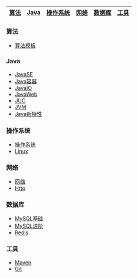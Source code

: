 | [算法](#算法) | [Java](#java) | [操作系统](#操作系统) | [网络](#网络) | [数据库](#数据库) | [工具](#工具) |
| --- | --- | --- | --- | --- | --- |

### 算法

* [算法模板](notes/Algorithms/Algorithm.md)
### Java
* [JavaSE](notes/Java/JavaSE.md)
* [Java容器](notes/Java/JavaContainer.md)
* [JavaIO](notes/Java/JavaIO.md)
* [JavaWeb](notes/Java/JavaWeb.md)
* [JUC](notes/Java/JUC.md)
* [JVM](notes/Java/JVM.md)
* [Java新特性](notes/Java/JavaNew.md)

### 操作系统
* [操作系统](notes/OS/OS.md)
* [Linux](notes/OS/Linux.md)

### 网络
* [网络](notes/netWork/NetWork.md)
* [Http](notes/netWork/Http.md)

### 数据库

* [MySQL基础](notes/Database/MySQLBase.md)
* [MySQL进阶](notes/Database/MySQL.md)
* [Redis](notes/Database/Redis.md)

### 工具

* [Maven](notes/Tools/Maven.md)
* [Git](notes/Tools/Git.md)
